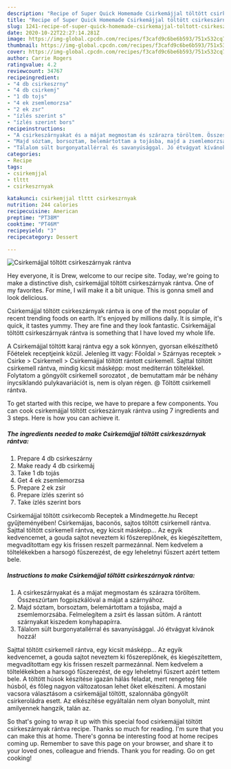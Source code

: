 ```yaml
---
description: "Recipe of Super Quick Homemade Csirkemájjal töltött csirkeszárnyak rántva"
title: "Recipe of Super Quick Homemade Csirkemájjal töltött csirkeszárnyak rántva"
slug: 1241-recipe-of-super-quick-homemade-csirkemajjal-toltott-csirkeszarnyak-rantva
date: 2020-10-22T22:27:14.281Z
image: https://img-global.cpcdn.com/recipes/f3cafd9c6be6b593/751x532cq70/csirkemajjal-toltott-csirkeszarnyak-rantva-recept-foto.jpg
thumbnail: https://img-global.cpcdn.com/recipes/f3cafd9c6be6b593/751x532cq70/csirkemajjal-toltott-csirkeszarnyak-rantva-recept-foto.jpg
cover: https://img-global.cpcdn.com/recipes/f3cafd9c6be6b593/751x532cq70/csirkemajjal-toltott-csirkeszarnyak-rantva-recept-foto.jpg
author: Carrie Rogers
ratingvalue: 4.2
reviewcount: 34767
recipeingredient:
- "4 db csirkeszrny"
- "4 db csirkemj"
- "1 db tojs"
- "4 ek zsemlemorzsa"
- "2 ek zsr"
- "ízlés szerint s"
- "ízlés szerint bors"
recipeinstructions:
- "A csirkeszárnyakat és a májat megmostam és szárazra töröltem. Összeszúrtam fogpiszkálóval a májat a szárnyához."
- "Majd sóztam, borsoztam, belemártottam a tojásba, majd a zsemlemorzsába. Felmelegítem a zsírt és lassan sütöm. A rántott szárnyakat kiszedem konyhapapírra."
- "Tálalom sült burgonyatallérral és savanyúsággal. Jó étvágyat kívánok hozzá!"
categories:
- Recipe
tags:
- csirkemjjal
- tlttt
- csirkeszrnyak

katakunci: csirkemjjal tlttt csirkeszrnyak 
nutrition: 244 calories
recipecuisine: American
preptime: "PT38M"
cooktime: "PT46M"
recipeyield: "3"
recipecategory: Dessert

---
```



![Csirkemájjal töltött csirkeszárnyak rántva](https://img-global.cpcdn.com/recipes/f3cafd9c6be6b593/751x532cq70/csirkemajjal-toltott-csirkeszarnyak-rantva-recept-foto.jpg)

Hey everyone, it is Drew, welcome to our recipe site. Today, we're going to make a distinctive dish, csirkemájjal töltött csirkeszárnyak rántva. One of my favorites. For mine, I will make it a bit unique. This is gonna smell and look delicious.

Csirkemájjal töltött csirkeszárnyak rántva is one of the most popular of recent trending foods on earth. It's enjoyed by millions daily. It is simple, it's quick, it tastes yummy. They are fine and they look fantastic. Csirkemájjal töltött csirkeszárnyak rántva is something that I have loved my whole life.

A Csirkemájjal töltött karaj rántva egy a sok könnyen, gyorsan elkészíthető Főételek receptjeink közül. Jelenleg itt vagy: Főoldal &gt; Szárnyas receptek &gt; Csirke &gt; Csirkemell &gt; Csirkemájjal töltött rántott csirkemell. Sajttal töltött csirkemell rántva, mindig kicsit másképp: most mediterrán töltelékkel. Folytatom a göngyölt csirkemell sorozatot , de bemutattam már be néhány ínycsiklandó pulykavariációt is, nem is olyan régen. @ Töltött csirkemell rántva.


To get started with this recipe, we have to prepare a few components. You can cook csirkemájjal töltött csirkeszárnyak rántva using 7 ingredients and 3 steps. Here is how you can achieve it.

<!--inarticleads1-->

##### The ingredients needed to make Csirkemájjal töltött csirkeszárnyak rántva:

1. Prepare 4 db csirkeszárny
1. Make ready 4 db csirkemáj
1. Take 1 db tojás
1. Get 4 ek zsemlemorzsa
1. Prepare 2 ek zsír
1. Prepare ízlés szerint só
1. Take ízlés szerint bors


Csirkemájjal töltött csirkecomb Receptek a Mindmegette.hu Recept gyűjteményében! Csirkemájas, baconös, sajtos töltött csirkemell rántva. Sajttal töltött csirkemell rántva, egy kicsit másképp… Az egyik kedvencemet, a gouda sajtot neveztem ki főszereplőnek, és kiegészítettem, megvadítottam egy kis frissen reszelt parmezánnal. Nem kedvelem a töltelékekben a harsogó fűszerezést, de egy leheletnyi fűszert azért tettem bele. 

<!--inarticleads2-->

##### Instructions to make Csirkemájjal töltött csirkeszárnyak rántva:

1. A csirkeszárnyakat és a májat megmostam és szárazra töröltem. Összeszúrtam fogpiszkálóval a májat a szárnyához.
1. Majd sóztam, borsoztam, belemártottam a tojásba, majd a zsemlemorzsába. Felmelegítem a zsírt és lassan sütöm. A rántott szárnyakat kiszedem konyhapapírra.
1. Tálalom sült burgonyatallérral és savanyúsággal. Jó étvágyat kívánok hozzá!


Sajttal töltött csirkemell rántva, egy kicsit másképp… Az egyik kedvencemet, a gouda sajtot neveztem ki főszereplőnek, és kiegészítettem, megvadítottam egy kis frissen reszelt parmezánnal. Nem kedvelem a töltelékekben a harsogó fűszerezést, de egy leheletnyi fűszert azért tettem bele. A töltött húsok készítése igazán hálás feladat, mert rengeteg féle húsból, és főleg nagyon változatosan lehet őket elkészíteni. A mostani vacsora választásom a csirkemájjal töltött, szalonnába göngyölt csirkeroládra esett. Az elkészítése egyáltalán nem olyan bonyolult, mint amilyennek hangzik, talán az. 

So that's going to wrap it up with this special food csirkemájjal töltött csirkeszárnyak rántva recipe. Thanks so much for reading. I'm sure that you can make this at home. There's gonna be interesting food at home recipes coming up. Remember to save this page on your browser, and share it to your loved ones, colleague and friends. Thank you for reading. Go on get cooking!
